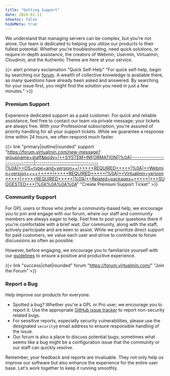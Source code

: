 ```yaml
---
title: "Getting Support"
date: 2024-01-11
showtoc: false
hideMeta: true
---
```


We understand that managing servers can be complex, but you're not alone. Our team is dedicated to helping you utilize our products to their fullest potential. Whether you’re troubleshooting, need quick solutions, or require in-depth assistance, the creators of Webmin, Usermin, Virtualmin, Cloudmin, and the Authentic Theme are here at your service.

{{< alert primary exclamation "Quick Self-Help" "For quick self-help, begin by searching our [forum](https://forum.virtualmin.com). A wealth of collective knowledge is available there, as many questions have already been asked and answered. By searching for your issue first, you might find the solution you need in just a few minutes." >}}

### Premium Support

Experience dedicated support as a paid customer. For quick and reliable assistance, feel free to contact our team via private message; your tickets are always free. With your Professional subscription, you're assured of priority handling for all your support tickets. While we guarantee a response time within 24 hours, we often respond much faster.

{{< link "primary|outline|rounded" support "https://forum.virtualmin.com/new-message?groupname=staff&body=|++SYSTEM+INFORMATION||%0A|------------------------------|-------------------------------|%0A|++OS+type+and+version++|+++++REQUIRED+++++|%0A|++Webmin+version+++++++++|+++++REQUIRED+++++|%0A|++Virtualmin+version+++++|+++++REQUIRED+++++|%0A|++Related+packages++++++|+++SUGGESTED+++|%0A%0A%0A%0A" "Create Premium Support Ticket" >}}

### Community Support
For GPL users or those who prefer a community-based help, we encourage you to join and engage with our forum, where our staff and community members are always eager to help. Feel free to post your questions there if you're comfortable with a brief wait. Our community, along with the staff, actively participate and are keen to assist. While we prioritize direct support for paid customers, we value each user and strive to contribute to forum discussions as often as possible.

However, before engaging, we encourage you to familiarize yourself with our [guidelines](https://forum.virtualmin.com/guidelines) to ensure a positive and productive experience.

{{< link "success|chat|rounded" forum "https://forum.virtualmin.com/" "Join the Forum" >}}

### Report a Bug

Help improve our products for everyone:

- Spotted a bug? Whether you're a GPL or Pro user, we encourage you to report it. Use the appropriate [GitHub issue tracker](https://github.com/virtualmin/) to report non-security related bugs.
- For sensitive reports, especially security vulnerabilities, please use the designated `security@` email address to ensure responsible handling of the issue.
- Our forum is also a place to discuss potential bugs; sometimes what seems like a bug might be a configuration issue that the community or our staff can quickly resolve.

Remember, your feedback and reports are invaluable. They not only help us improve our software but also enhance the experience for the entire user base. Let's work together to keep it running smoothly.